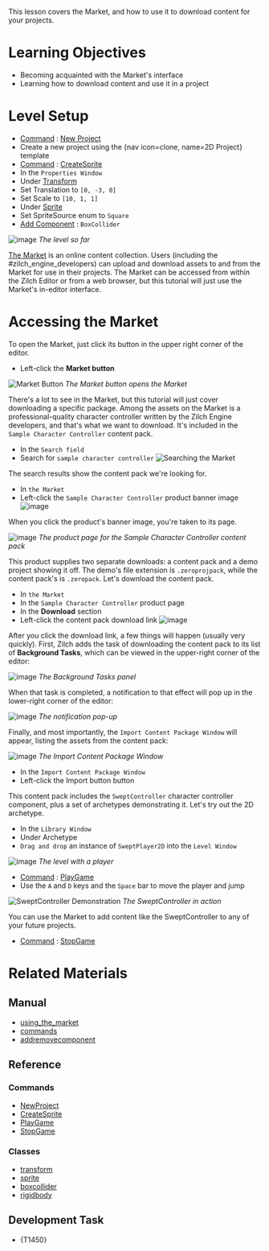 This lesson covers the Market, and how to use it to download content for your projects.

 #  Learning Objectives

- Becoming acquainted with the Market's interface
- Learning how to download content and use it in a project

 #  Level Setup

- [ Command](../../zilchmanual/editor/editorcommands/commands.md) : [ New Project](../../../code_reference/command_reference.md#newproject)
 - Create a new project using the {nav icon=clone, name=2D Project} template
- [ Command](../../zilchmanual/editor/editorcommands/commands.md) : [ CreateSprite](../../../code_reference/command_reference.md#createsprite)
- In the `Properties Window`
 - Under [ Transform](../../../code_reference/class_reference/transform.md)
  - Set Translation  to `[0, -3, 0]`
  - Set Scale  to `[10, 1, 1]`
 - Under [ Sprite](../../../code_reference/class_reference/sprite.md)
  - Set SpriteSource enum to `Square`
 - [ Add Component](../../zilchmanual/editor/addremovecomponent.md) : `BoxCollider`



![image](https://raw.githubusercontent.com/ZilchEngine/ZilchFiles/master/doc_files/101883.png) *The level so far*


[ The Market](../../zilchmanual/editor/using_the_market.md) is an online content collection. Users (including the #zilch_engine_developers) can upload and download assets to and from the Market for use in their projects. The Market can be accessed from within the Zilch Editor or from a web browser, but this tutorial will just use the Market's in-editor interface.

 #  Accessing the Market

To open the Market, just click its button in the upper right corner of the editor.

- Left-click  the **Market button**


![Market Button](https://raw.githubusercontent.com/ZilchEngine/ZilchFiles/master/doc_files/100750.gif) *The Market button opens the Market*


There's a lot to see in the Market, but this tutorial will just cover downloading a specific package. Among the assets on the Market is a professional-quality character controller written by the Zilch Engine developers, and that's what we want to download. It's included in the `Sample Character Controller` content pack.

- In the `Search field`
 - Search for `sample character controller`
   ![Searching the Market](https://raw.githubusercontent.com/ZilchEngine/ZilchFiles/master/doc_files/101083.gif)

The search results show the content pack we're looking for.

- In `the Market`
 - Left-click  the `Sample Character Controller` product banner image
   ![image](https://raw.githubusercontent.com/ZilchEngine/ZilchFiles/master/doc_files/101085.png)

When you click the product's banner image, you're taken to its page.



![image](https://raw.githubusercontent.com/ZilchEngine/ZilchFiles/master/doc_files/101087.png) *The product page for the Sample Character Controller content pack*


This product supplies two separate downloads: a content pack and a demo project showing it off. The demo's file extension is `.zeroprojpack`, while the content pack's is `.zeropack`. Let's download the content pack.

- In `the Market`
 - In the `Sample Character Controller` product page
  - In the **Download** section
   - Left-click  the content pack download link
     ![image](https://raw.githubusercontent.com/ZilchEngine/ZilchFiles/master/doc_files/101095.png)

After you click the download link, a few things will happen (usually very quickly). First, Zilch adds the task of downloading the content pack to its list of **Background Tasks**, which can be viewed in the upper-right corner of the editor:


![image](https://raw.githubusercontent.com/ZilchEngine/ZilchFiles/master/doc_files/101098.png) *The Background Tasks panel*


When that task is completed, a notification to that effect will pop up in the lower-right corner of the editor:


![image](https://raw.githubusercontent.com/ZilchEngine/ZilchFiles/master/doc_files/101100.png) *The notification pop-up*


Finally, and most importantly, the `Import Content Package Window` will appear, listing the assets from the content pack:


![image](https://raw.githubusercontent.com/ZilchEngine/ZilchFiles/master/doc_files/101893.png) *The Import Content Package Window*


- In the `Import Content Package Window`
 - Left-click  the Import button button

This content pack includes the `SweptController` character controller component, plus a set of archetypes demonstrating it. Let's try out the 2D archetype.

- In the `Library Window`
 - Under Archetype 
  - `Drag and drop` an instance of `SweptPlayer2D` into the `Level Window`



![image](https://raw.githubusercontent.com/ZilchEngine/ZilchFiles/master/doc_files/101885.png) *The level with a player*


- [ Command](../../zilchmanual/editor/editorcommands/commands.md) : [ PlayGame](../../../code_reference/command_reference.md#playgame)
 - Use the `A` and `D` keys and the `Space` bar to move the player and jump



![SweptController Demonstration](https://raw.githubusercontent.com/ZilchEngine/ZilchFiles/master/doc_files/101887.gif) *The SweptController in action*


You can use the Market to add content like the SweptController to any of your future projects.

- [ Command](../../zilchmanual/editor/editorcommands/commands.md) : [ StopGame](../../../code_reference/command_reference.md#stopgame)

 #  Related Materials
 ##  Manual
- [using_the_market](../../zilchmanual/editor/using_the_market.md)
- [commands](../../zilchmanual/editor/editorcommands/commands.md)
- [addremovecomponent](../../zilchmanual/editor/addremovecomponent.md)
 ##  Reference
 ###  Commands
- [ NewProject](../../../code_reference/command_reference.md#newproject)
- [ CreateSprite](../../../code_reference/command_reference.md#createsprite)
- [ PlayGame](../../../code_reference/command_reference.md#playgame)
- [ StopGame](../../../code_reference/command_reference.md#stopgame)
 ###  Classes
- [transform](../../../code_reference/class_reference/transform.md)
- [sprite](../../../code_reference/class_reference/sprite.md)
- [boxcollider](../../../code_reference/class_reference/boxcollider.md)
- [rigidbody](../../../code_reference/class_reference/rigidbody.md)
 ##  Development Task
- {T1450}
 

 